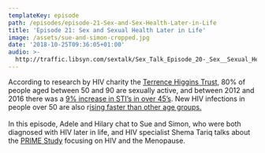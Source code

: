 ```yaml
---
templateKey: episode
path: /episodes/episode-21-Sex-and-Sex-Health-Later-in-Life
title: 'Episode 21: Sex and Sexual Health Later in Life'
image: /assets/sue-and-simon-cropped.jpg
date: '2018-10-25T09:36:05+01:00'
audio: >-
  http://traffic.libsyn.com/sextalk/Sex_Talk_Episode_20-_Sex__Sexual_Health_Later_in_Life_Podcast.mp3
---
```

According to research by HIV charity the [Terrence Higgins Trust](https://www.tht.org.uk/), 80% of people aged between 50 and 90 are sexually active, and between 2012 and 2016 there was a [9% increase in STI’s in over 45’s](https://www.fpa.org.uk/factsheets/sexually-transmitted-infections). New HIV infections in people over 50 are also r[ising faster than other age groups. ](https://www.theguardian.com/society/2017/sep/26/hiv-rates-climbing-among-over-50s-in-uk-and-europe-researchers-warn)\
\
In this episode, Adele and Hilary chat to Sue and Simon, who were both diagnosed with HIV later in life, and HIV specialist Shema Tariq talks about the [PRIME Study](http://www.ucl.ac.uk/iph/research/sexualhealthandhiv/prime-study) focusing on HIV and the Menopause.
